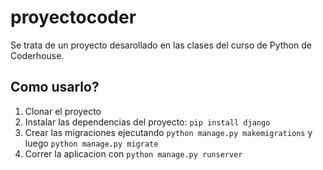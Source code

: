 # proyectocoder

Se trata de un proyecto desarollado en las clases del curso de Python de Coderhouse.

## Como usarlo?

1. Clonar el proyecto
2. Instalar las dependencias del proyecto: `pip install django`
3. Crear las migraciones ejecutando `python manage.py makemigrations` y luego `python manage.py migrate`
4. Correr la aplicacion con `python manage.py runserver`


